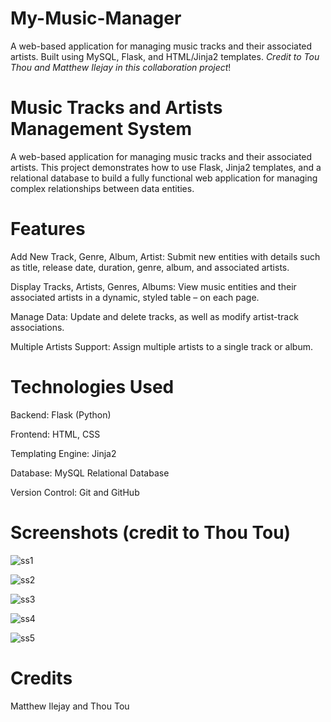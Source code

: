 # My-Music-Manager
A web-based application for managing music tracks and their associated artists. Built using MySQL, Flask, and HTML/Jinja2 templates. _Credit to Tou Thou and Matthew Ilejay in this collaboration project_!

# Music Tracks and Artists Management System

A web-based application for managing music tracks and their associated artists. This project demonstrates how to use Flask, Jinja2 templates, and a relational database to build a fully functional web application for managing complex relationships between data entities.

# Features

Add New Track, Genre, Album, Artist: Submit new entities with details such as title, release date, duration, genre, album, and associated artists.

Display Tracks, Artists, Genres, Albums: View music entities and their associated artists in a dynamic, styled table – on each page.

Manage Data: Update and delete tracks, as well as modify artist-track associations.

Multiple Artists Support: Assign multiple artists to a single track or album.

# Technologies Used

Backend: Flask (Python)

Frontend: HTML, CSS

Templating Engine: Jinja2

Database: MySQL Relational Database 


Version Control: Git and GitHub

# Screenshots (credit to Thou Tou)

![ss1](https://github.com/user-attachments/assets/1d11ff7a-20be-4db8-bdb9-779f0d320cb5)

![ss2](https://github.com/user-attachments/assets/895ee4d1-b1ab-4b04-9042-1411d2cd633d)

![ss3](https://github.com/user-attachments/assets/8eab20fb-1e1a-401f-8f4f-b0875f348458)

![ss4](https://github.com/user-attachments/assets/787e6cd3-d10d-4666-9bdc-1a570589b5c1)

![ss5](https://github.com/user-attachments/assets/be5d5645-7999-4535-ade5-7db6a48cca8a)


# Credits

Matthew Ilejay and Thou Tou

